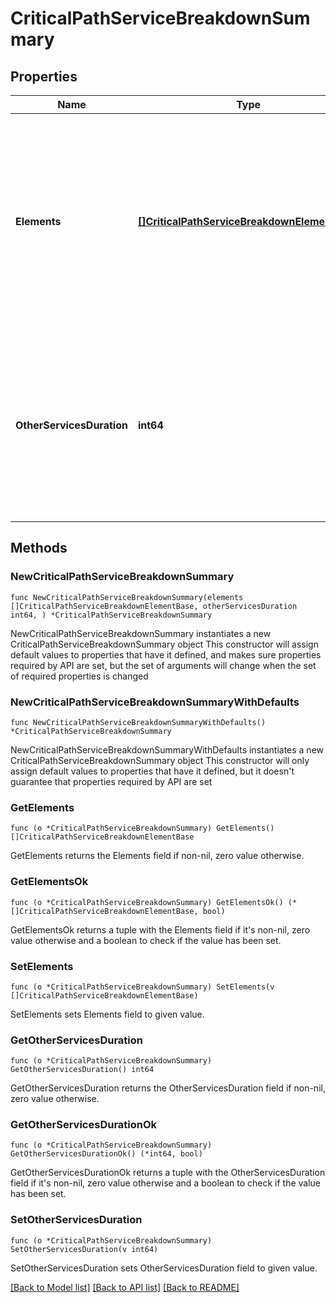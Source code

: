 # CriticalPathServiceBreakdownSummary

## Properties

Name | Type | Description | Notes
------------ | ------------- | ------------- | -------------
**Elements** | [**[]CriticalPathServiceBreakdownElementBase**](CriticalPathServiceBreakdownElementBase.md) | List of the elements representing the critical path service duration breakdown - contains the first few services with the longest overall duration of the spans contributing to the critical path. | 
**OtherServicesDuration** | **int64** | Overall processing time in nanoseconds consumed by the rest of the spans in the critical path (a sum of the duration times of the spans&#39; critical path segments). | 

## Methods

### NewCriticalPathServiceBreakdownSummary

`func NewCriticalPathServiceBreakdownSummary(elements []CriticalPathServiceBreakdownElementBase, otherServicesDuration int64, ) *CriticalPathServiceBreakdownSummary`

NewCriticalPathServiceBreakdownSummary instantiates a new CriticalPathServiceBreakdownSummary object
This constructor will assign default values to properties that have it defined,
and makes sure properties required by API are set, but the set of arguments
will change when the set of required properties is changed

### NewCriticalPathServiceBreakdownSummaryWithDefaults

`func NewCriticalPathServiceBreakdownSummaryWithDefaults() *CriticalPathServiceBreakdownSummary`

NewCriticalPathServiceBreakdownSummaryWithDefaults instantiates a new CriticalPathServiceBreakdownSummary object
This constructor will only assign default values to properties that have it defined,
but it doesn't guarantee that properties required by API are set

### GetElements

`func (o *CriticalPathServiceBreakdownSummary) GetElements() []CriticalPathServiceBreakdownElementBase`

GetElements returns the Elements field if non-nil, zero value otherwise.

### GetElementsOk

`func (o *CriticalPathServiceBreakdownSummary) GetElementsOk() (*[]CriticalPathServiceBreakdownElementBase, bool)`

GetElementsOk returns a tuple with the Elements field if it's non-nil, zero value otherwise
and a boolean to check if the value has been set.

### SetElements

`func (o *CriticalPathServiceBreakdownSummary) SetElements(v []CriticalPathServiceBreakdownElementBase)`

SetElements sets Elements field to given value.


### GetOtherServicesDuration

`func (o *CriticalPathServiceBreakdownSummary) GetOtherServicesDuration() int64`

GetOtherServicesDuration returns the OtherServicesDuration field if non-nil, zero value otherwise.

### GetOtherServicesDurationOk

`func (o *CriticalPathServiceBreakdownSummary) GetOtherServicesDurationOk() (*int64, bool)`

GetOtherServicesDurationOk returns a tuple with the OtherServicesDuration field if it's non-nil, zero value otherwise
and a boolean to check if the value has been set.

### SetOtherServicesDuration

`func (o *CriticalPathServiceBreakdownSummary) SetOtherServicesDuration(v int64)`

SetOtherServicesDuration sets OtherServicesDuration field to given value.



[[Back to Model list]](../README.md#documentation-for-models) [[Back to API list]](../README.md#documentation-for-api-endpoints) [[Back to README]](../README.md)


